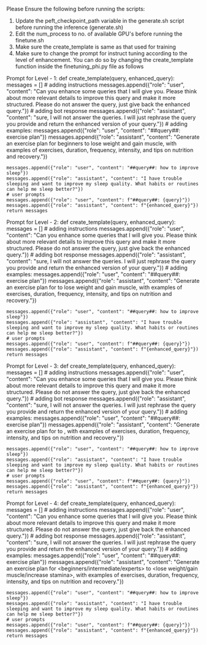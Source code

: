 Please Ensure the following before running the scripts:
1) Update the peft_checkpoint_path variable in the generate.sh script before running the inference (generate.sh)
2) Edit the num_process to no. of available GPU's before running the finetune.sh
4) Make sure the create_template is same as that used for training
3) Make sure to change the prompt for instruct tuning according to the level of enhancement. You can do so by changing the create_template function inside the finetuning_phi.py file as follows

Prompt for Level - 1:
def create_template(query, enhanced_query):
    messages = []
    # adding instructions
    messages.append({"role": "user", "content": "Can you enhance some queries that I will give you. Please think about more relevant details to improve this query and make it more structured. Please do not answer the query, just give back the enhanced query."})
    # adding bot response
    messages.append({"role": "assistant", "content": "sure, I will not answer the queries. I will just rephrase the query you provide and return the enhanced version of your query."})
    # adding examples:
    messages.append({"role": "user", "content": "##query##: exercise plan"})
    messages.append({"role": "assistant", "content": "Generate an exercise plan for beginners to lose weight and gain muscle, with examples of exercises, duration, frequency, intensity, and tips on nutrition and recovery."})
    
    messages.append({"role": "user", "content": "##query##: how to improve sleep"})
    messages.append({"role": "assistant", "content": "I have trouble sleeping and want to improve my sleep quality. What habits or routines can help me sleep better?"})
    # user prompts
    messages.append({"role": "user", "content": f"##query##: {query}"})
    messages.append({"role": "assistant", "content": f"{enhanced_query}"})
    return messages

Prompt for Level - 2:
def create_template(query, enhanced_query):
    messages = []
    # adding instructions
    messages.append({"role": "user", "content": "Can you enhance some queries that I will give you. Please think about more relevant details to improve this query and make it more structured. Please do not answer the query, just give back the enhanced query."})
    # adding bot response
    messages.append({"role": "assistant", "content": "sure, I will not answer the queries. I will just rephrase the query you provide and return the enhanced version of your query."})
    # adding examples:
    messages.append({"role": "user", "content": "##query##: exercise plan"})
    messages.append({"role": "assistant", "content": "Generate an exercise plan for <current level> to lose weight and gain muscle, with examples of exercises, duration, frequency, intensity, and tips on nutrition and recovery."})
    
    messages.append({"role": "user", "content": "##query##: how to improve sleep"})
    messages.append({"role": "assistant", "content": "I have trouble sleeping and want to improve my sleep quality. What habits or routines can help me sleep better?"})
    # user prompts
    messages.append({"role": "user", "content": f"##query##: {query}"})
    messages.append({"role": "assistant", "content": f"{enhanced_query}"})
    return messages

Prompt for Level - 3:
def create_template(query, enhanced_query):
    messages = []
    # adding instructions
    messages.append({"role": "user", "content": "Can you enhance some queries that I will give you. Please think about more relevant details to improve this query and make it more structured. Please do not answer the query, just give back the enhanced query."})
    # adding bot response
    messages.append({"role": "assistant", "content": "sure, I will not answer the queries. I will just rephrase the query you provide and return the enhanced version of your query."})
    # adding examples:
    messages.append({"role": "user", "content": "##query##: exercise plan"})
    messages.append({"role": "assistant", "content": "Generate an exercise plan for <beginners> to <lose weight>, with examples of exercises, duration, frequency, intensity, and tips on nutrition and recovery."})
    
    messages.append({"role": "user", "content": "##query##: how to improve sleep"})
    messages.append({"role": "assistant", "content": "I have trouble sleeping and want to improve my sleep quality. What habits or routines can help me sleep better?"})
    # user prompts
    messages.append({"role": "user", "content": f"##query##: {query}"})
    messages.append({"role": "assistant", "content": f"{enhanced_query}"})
    return messages

Prompt for Level - 4:
def create_template(query, enhanced_query):
    messages = []
    # adding instructions
    messages.append({"role": "user", "content": "Can you enhance some queries that I will give you. Please think about more relevant details to improve this query and make it more structured. Please do not answer the query, just give back the enhanced query."})
    # adding bot response
    messages.append({"role": "assistant", "content": "sure, I will not answer the queries. I will just rephrase the query you provide and return the enhanced version of your query."})
    # adding examples:
    messages.append({"role": "user", "content": "##query##: exercise plan"})
    messages.append({"role": "assistant", "content": "Generate an exercise plan for <beginners/intermediate/experts> to <lose weight/gain muscle/increase stamina>, with examples of exercises, duration, frequency, intensity, and tips on nutrition and recovery."})
    
    messages.append({"role": "user", "content": "##query##: how to improve sleep"})
    messages.append({"role": "assistant", "content": "I have trouble sleeping and want to improve my sleep quality. What habits or routines can help me sleep better?"})
    # user prompts
    messages.append({"role": "user", "content": f"##query##: {query}"})
    messages.append({"role": "assistant", "content": f"{enhanced_query}"})
    return messages
